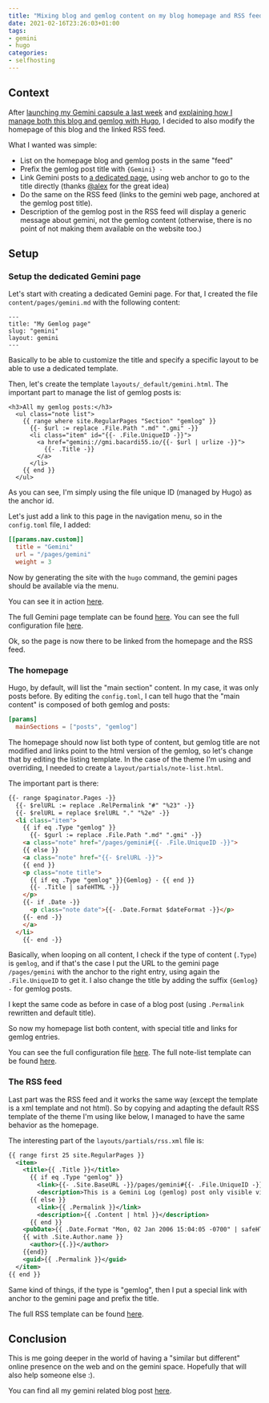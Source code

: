 ```yaml
---
title: "Mixing blog and gemlog content on my blog homepage and RSS feed"
date: 2021-02-16T23:26:03+01:00
tags:
- gemini
- hugo
categories:
- selfhosting
---
```


## Context

After [launching my Gemini capsule a last week](https://bacardi55.io/2021/02/10/deploying-my-own-gemini-capsule-with-gmnisrv/) and [explaining how I manage both this blog and gemlog with Hugo](https://bacardi55.io/2021/02/13/managing-this-site-and-my-gemini-capsule-with-hugo/), I decided to also modify the homepage of this blog and the linked RSS feed.

What I wanted was simple:
- List on the homepage blog and gemlog posts in the same "feed"
- Prefix the gemlog post title with `{Gemini} - `
- Link Gemini posts to [a dedicated page](https://bacardi55.io/pages/gemini), using web anchor to go to the title directly (thanks [@alex](https://social.nah.re/@alex) for the great idea)
- Do the same on the RSS feed (links to the gemini web page, anchored at the gemlog post title).
- Description of the gemlog post in the RSS feed will display a generic message about gemini, not the gemlog content (otherwise, there is no point of not making them available on the website too.)

## Setup

### Setup the dedicated Gemini page

Let's start with creating a dedicated Gemini page. For that, I created the file `content/pages/gemini.md` with the following content:

```gotemplate
---
title: "My Gemlog page"
slug: "gemini"
layout: gemini
---
```

Basically to be able to customize the title and specify a specific layout to be able to use a dedicated template.

Then, let's create the template `layouts/_default/gemini.html`. The important part to manage the list of gemlog posts is:
```gotemplate
<h3>All my gemlog posts:</h3>
  <ul class="note list">
    {{ range where site.RegularPages "Section" "gemlog" }}
      {{- $url := replace .File.Path ".md" ".gmi" -}}
      <li class="item" id="{{- .File.UniqueID -}}">
        <a href="gemini://gmi.bacardi55.io/{{- $url | urlize -}}">
          {{- .Title -}}
        </a>
      </li>
    {{ end }}
  </ul>
```
As you can see, I'm simply using the file unique ID (managed by Hugo) as the anchor id.

Let's just add a link to this page in the navigation menu, so in the `config.toml` file, I added:

```toml
[[params.nav.custom]]
  title = "Gemini"
  url = "/pages/gemini"
  weight = 3
```

Now by generating the site with the `hugo` command, the gemini pages should be available via the menu.

You can see it in action [here](https://bacardi55.io/pages/gemini).

The full Gemini page template can be found [here](https://github.com/bacardi55/bacardi55io/blob/main/layouts/_default/gemini.html).
You can see the full configuration file [here](https://github.com/bacardi55/bacardi55io/blob/main/config.toml).

Ok, so the page is now there to be linked from the homepage and the RSS feed.

### The homepage

Hugo, by default, will list the "main section" content. In my case, it was only posts before. By editing the `config.toml`, I can tell hugo that the "main content" is composed of both gemlog and posts:

```toml
[params]
  mainSections = ["posts", "gemlog"]
```

The homepage should now list both type of content, but gemlog title are not modified and links point to the html version of the gemlog, so let's change that by editing the listing template. In the case of the theme I'm using and overriding, I needed to create a `layout/partials/note-list.html`.

The important part is there:
```html
{{- range $paginator.Pages -}}
  {{- $relURL := replace .RelPermalink "#" "%23" -}}
  {{- $relURL = replace $relURL "." "%2e" -}}
  <li class="item">
    {{ if eq .Type "gemlog" }}
      {{- $gurl := replace .File.Path ".md" ".gmi" -}}
    <a class="note" href="/pages/gemini#{{- .File.UniqueID -}}">
    {{ else }}
    <a class="note" href="{{- $relURL -}}">
    {{ end }}
    <p class="note title">
      {{ if eq .Type "gemlog" }}{Gemlog} - {{ end }}
      {{- .Title | safeHTML -}}
    </p>
    {{- if .Date -}}
      <p class="note date">{{- .Date.Format $dateFormat -}}</p>
    {{- end -}}
    </a>
  </li>
    {{- end -}}
```

Basically, when looping on all content, I check if the type of content (`.Type`) is `gemlog`, and if that's the case I put the URL to the gemini page `/pages/gemini` with the anchor to the right entry, using again the `.File.UniqueID` to get it. I also change the title by adding the suffix `{Gemlog} -` for gemlog posts.

I kept the same code as before in case of a blog post (using `.Permalink` rewritten and default title).

So now my homepage list both content, with special title and links for gemlog entries.

You can see the full configuration file [here](https://github.com/bacardi55/bacardi55io/blob/main/config.toml).
The full note-list template can be found [here](https://github.com/bacardi55/bacardi55io/blob/main/layouts/partials/note-list.html).

### The RSS feed

Last part was the RSS feed and it works the same way (except the template is a xml template and not html). So by copying and adapting the default RSS template of the theme I'm using like below, I managed to have the same behavior as the homepage.

The interesting part of the `layouts/partials/rss.xml` file is:
```xml
{{ range first 25 site.RegularPages }}
  <item>
    <title>{{ .Title }}</title>
      {{ if eq .Type "gemlog" }}
        <link>{{- .Site.BaseURL -}}/pages/gemini#{{- .File.UniqueID -}}</link>
        <description>This is a Gemini Log (gemlog) post only visible via the Gemini space. To learn more about what is Gemini and my gemini specific content, please <a href="{{- .Site.BaseURL -}}/pages/gemini">read here</a></description>
      {{ else }}
        <link>{{ .Permalink }}</link>
        <description>{{ .Content | html }}</description>
      {{ end }}
    <pubDate>{{ .Date.Format "Mon, 02 Jan 2006 15:04:05 -0700" | safeHTML }}</pubDate>
    {{ with .Site.Author.name }}
      <author>{{.}}</author>
    {{end}}
    <guid>{{ .Permalink }}</guid>
  </item>
{{ end }}
```
Same kind of things, if the type is "gemlog", then I put a special link with anchor to the gemini page and prefix the title.

The full RSS template can be found [here](https://github.com/bacardi55/bacardi55io/blob/main/layouts/_default/rss.xml).

## Conclusion

This is me going deeper in the world of having a "similar but different" online presence on the web and on the gemini space. Hopefully that will also help someone else :).

You can find all my gemini related blog post [here](https://bacardi55.io/tags/gemini/).
